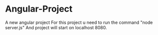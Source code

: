 # Angular-Project
A new angular project
For this project u need to run the command "node server.js"
And project will start on localhost 8080.
